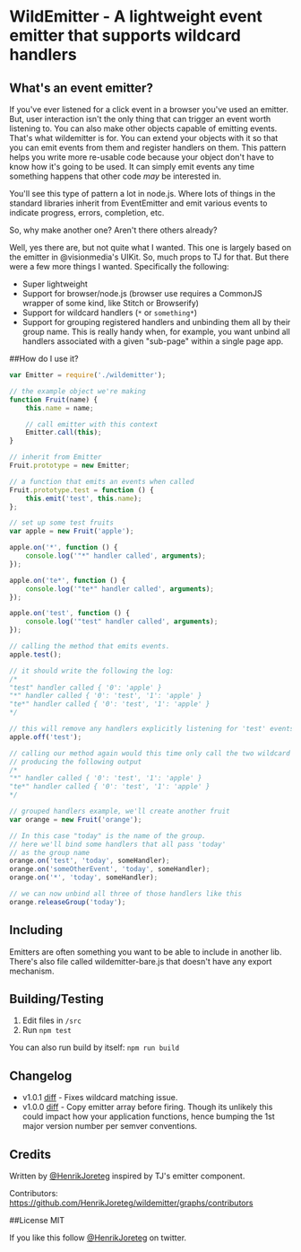 # WildEmitter - A lightweight event emitter that supports wildcard handlers

## What's an event emitter?
If you've ever listened for a click event in a browser you've used an emitter. But, user interaction isn't the only thing that can trigger an event worth listening to. You can also make other objects capable of emitting events. That's what wildemitter is for. You can extend your objects with it so that you can emit events from them and register handlers on them. This pattern helps you write more re-usable code because your object don't have to know how it's going to be used. It can simply emit events any time something happens that other code *may* be interested in.

You'll see this type of pattern a lot in node.js. Where lots of things in the standard libraries inherit from EventEmitter and emit various events to indicate progress, errors, completion, etc.

So, why make another one? Aren't there others already?

Well, yes there are, but not quite what I wanted. This one is largely based on the emitter in @visionmedia's UIKit. So, much props to TJ for that. But there were a few more things I wanted. Specifically the following:
- Super lightweight
- Support for browser/node.js (browser use requires a CommonJS wrapper of some kind, like Stitch or Browserify)
- Support for wildcard handlers (`*` or `something*`)
- Support for grouping registered handlers and unbinding them all by their group name. This is really handy when, for example, you want unbind all handlers associated with a given "sub-page" within a single page app.

##How do I use it?

```js
var Emitter = require('./wildemitter');

// the example object we're making
function Fruit(name) {
    this.name = name;

    // call emitter with this context
    Emitter.call(this);
}

// inherit from Emitter
Fruit.prototype = new Emitter;

// a function that emits an events when called
Fruit.prototype.test = function () {
    this.emit('test', this.name);
};

// set up some test fruits
var apple = new Fruit('apple');

apple.on('*', function () {
    console.log('"*" handler called', arguments);
});

apple.on('te*', function () {
    console.log('"te*" handler called', arguments);
});

apple.on('test', function () {
    console.log('"test" handler called', arguments);
});

// calling the method that emits events.
apple.test();

// it should write the following the log:
/*
"test" handler called { '0': 'apple' }
"*" handler called { '0': 'test', '1': 'apple' }
"te*" handler called { '0': 'test', '1': 'apple' }
*/

// this will remove any handlers explicitly listening for 'test' events.
apple.off('test');

// calling our method again would this time only call the two wildcard handlers
// producing the following output
/*
"*" handler called { '0': 'test', '1': 'apple' }
"te*" handler called { '0': 'test', '1': 'apple' }
*/

// grouped handlers example, we'll create another fruit
var orange = new Fruit('orange');

// In this case "today" is the name of the group.
// here we'll bind some handlers that all pass 'today'
// as the group name
orange.on('test', 'today', someHandler);
orange.on('someOtherEvent', 'today', someHandler);
orange.on('*', 'today', someHandler);

// we can now unbind all three of those handlers like this
orange.releaseGroup('today');
```

## Including

Emitters are often something you want to be able to include in another lib. There's also file called wildemitter-bare.js that doesn't have any export mechanism.

## Building/Testing

1. Edit files in `/src`
2. Run `npm test`

You can also run build by itself: `npm run build`

## Changelog

- v1.0.1 [diff](https://github.com/henrikjoreteg/wildemitter/compare/v1.0.0...v1.0.1) - Fixes wildcard matching issue.
- v1.0.0 [diff](https://github.com/henrikjoreteg/wildemitter/compare/v0.0.5...v1.0.0) - Copy emitter array before firing. Though its unlikely this could impact how your application functions, hence bumping the 1st major version number per semver conventions.

## Credits

Written by [@HenrikJoreteg](http://twitter.com/henrikjoreteg) inspired by TJ's emitter component.

Contributors: https://github.com/HenrikJoreteg/wildemitter/graphs/contributors

##License
MIT

If you like this follow [@HenrikJoreteg](http://twitter.com/henrikjoreteg) on twitter.
